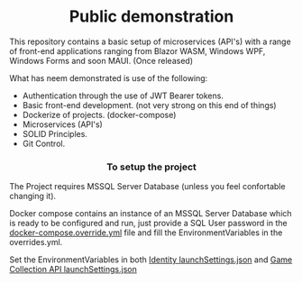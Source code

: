 <h1 align="center"><strong> Public demonstration</strong></h1>
<p>
This repository contains a basic setup of microservices (API's) with a range of front-end applications ranging from Blazor WASM, Windows WPF, Windows Forms and soon MAUI. (Once released)</p>

What has neem demonstrated is use of the following:
<ul>
<li>Authentication through the use of JWT Bearer tokens.</li>
<li>Basic front-end development. (not very strong on this end of things)</li>
<li>Dockerize of projects. (docker-compose)</li>
<li>Microservices (API's)</li>
<li>SOLID Principles.</li>
<li>Git Control.</li>
</ul>

<h3 align="center"><strong>To setup the project</strong></h3>
<p>
The Project requires MSSQL Server Database (unless you feel confortable changing it).
</p>
<p>
Docker compose contains an instance of an MSSQL Server Database which is ready to be configured and run, just provide a SQL User password in the <a href="https://dev.azure.com/Edens-Elite/PublicDemonstration/_git/MainDemo?path=/docker-compose.override.yml&version=GBmaster&line=8&lineEnd=11&lineStartColumn=7&lineEndColumn=76&lineStyle=plain&_a=contents">docker-compose.override.yml</a> file and fill the EnvironmentVariables in the overrides.yml.
</p>
<p>
Set the EnvironmentVariables in both <a href="https://dev.azure.com/Edens-Elite/PublicDemonstration/_git/MainDemo?path=/IdentityApi/Properties/launchSettings.json&version=GBmaster&line=20&lineEnd=24&lineStartColumn=1&lineEndColumn=1&lineStyle=plain&_a=contents">Identity launchSettings.json</a> and
<a href="https://dev.azure.com/Edens-Elite/PublicDemonstration/_git/MainDemo?path=/GameCollectionApi/Properties/launchSettings.json&version=GBmaster&line=20&lineEnd=23&lineStartColumn=9&lineEndColumn=29&lineStyle=plain&_a=contents">Game Collection API launchSettings.json</a>
</p>